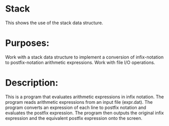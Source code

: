 # Stack
This shows the use of the stack data structure.

# Purposes:
Work with a stack data structure to implement a conversion of infix-notation to postfix-notation arithmetic expressions. Work with file I/O operations.

# Description:
This is a program that evaluates arithmetic expressions in infix notation. The program reads arithmetic expressions from an input file (expr.dat). The program converts an expression of each line to postfix notation and evaluates the postfix expression. The program then outputs the original infix expression and the equivalent postfix expression onto the screen.
